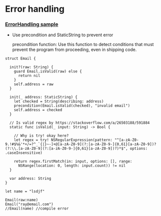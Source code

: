 # Error handling

### [ErrorHandling sample](../playground/ErrorHandling.playground)

- Use precondition and StaticString to prevent error

  precondition function: Use this function to detect conditions that must prevent the program from proceeding, even in shipping code.

```
struct Email {

  init?(raw: String) {
    guard Email.isValid(raw) else {
      return nil
    }
    self.address = raw
  }
  
  init(_ address: StaticString) {
    let checked = String(describing: address)
    precondition(Email.isValid(checked), "invalid email")
    self.address = checked
  }
  
  // Is valid regex by https://stackoverflow.com/a/26503188/591884
  static func isValid(_ input: String) -> Bool {

    // Why is try! okay here?
    let regex = try! NSRegularExpression(pattern: "^[a-zA-Z0-9.!#$%&'*+/=?^_`{|}~-]+@[a-zA-Z0-9](?:[a-zA-Z0-9-]{0,61}[a-zA-Z0-9])?(?:\\.[a-zA-Z0-9](?:[a-zA-Z0-9-]{0,61}[a-zA-Z0-9])?)*$", options: .caseInsensitive)

    return regex.firstMatch(in: input, options: [], range:
      NSRange(location: 0, length: input.count)) != nil
  }
  
  var address: String
}

let name = "lsdjf"

Email(raw:name)
Email("ray@email.com")
//Email(name) //compile error
```

